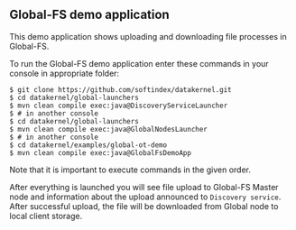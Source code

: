 ## Global-FS demo application
This demo application shows uploading and downloading file processes in Global-FS.

To run the Global-FS demo application enter these commands in your console in appropriate folder:
```
$ git clone https://github.com/softindex/datakernel.git
$ cd datakernel/global-launchers
$ mvn clean compile exec:java@DiscoveryServiceLauncher
$ # in another console
$ cd datakernel/global-launchers
$ mvn clean compile exec:java@GlobalNodesLauncher
$ # in another console
$ cd datakernel/examples/global-ot-demo
$ mvn clean compile exec:java@GlobalFsDemoApp
```
Note that it is important to execute commands in the given order.

After everything is launched you will see file upload to Global-FS Master node and information about the 
upload announced to `Discovery service`. After successful upload, the file will be downloaded from Global node to local 
client storage.
